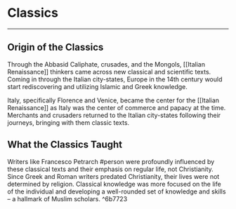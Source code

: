 # Classics
---

## Origin of the Classics
Through the Abbasid Caliphate, crusades, and the Mongols, [[Italian Renaissance]] thinkers came across new classical and scientific texts. Coming in through the Italian city-states, Europe in the 14th century would start rediscovering and utilizing Islamic and Greek knowledge.

Italy, specifically Florence and Venice, became the center for the [[Italian Renaissance]] as Italy was the center of commerce and papacy at the time. Merchants and crusaders returned to the Italian city-states following their journeys, bringing with them classic texts.

## What the Classics Taught
Writers like Francesco Petrarch #person were profoundly influenced by these classical texts and their emphasis on regular life, not Christianity. Since Greek and Roman writers predated Christianity, their lives were not determined by religion. Classical knowledge was more focused on the life of the individual and developing a well-rounded set of knowledge and skills – a hallmark of Muslim scholars. ^6b7723